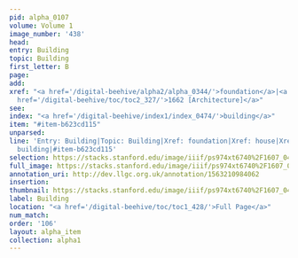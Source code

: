 ```yaml
---
pid: alpha_0107
volume: Volume 1
image_number: '438'
head: 
entry: Building
topic: Building
first_letter: B
page: 
add: 
xref: "<a href='/digital-beehive/alpha2/alpha_0344/'>foundation</a>|<a href='/digital-beehive/alpha2/alpha_0435/'>house</a>|<a
  href='/digital-beehive/toc/toc2_327/'>1662 [Architecture]</a>"
see: 
index: "<a href='/digital-beehive/index1/index_0474/'>building</a>"
item: "#item-b623cd115"
unparsed: 
line: 'Entry: Building|Topic: Building|Xref: foundation|Xref: house|Xref: 1662 [Architecture]|Index:
  building|#item-b623cd115'
selection: https://stacks.stanford.edu/image/iiif/ps974xt6740%2F1607_0437/827,4265,2941,492/full/0/default.jpg
full_image: https://stacks.stanford.edu/image/iiif/ps974xt6740%2F1607_0437/full/full/0/default.jpg
annotation_uri: http://dev.llgc.org.uk/annotation/1563210984062
insertion: 
thumbnail: https://stacks.stanford.edu/image/iiif/ps974xt6740%2F1607_0437/827,4265,600,180/250,/0/default.jpg
label: Building
location: "<a href='/digital-beehive/toc/toc1_428/'>Full Page</a>"
num_match: 
order: '106'
layout: alpha_item
collection: alpha1
---
```

